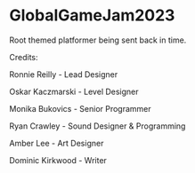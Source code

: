 # GlobalGameJam2023
Root themed platformer being sent back in time.

Credits:

Ronnie Reilly - Lead Designer

Oskar Kaczmarski - Level Designer

Monika Bukovics - Senior Programmer

Ryan Crawley - Sound Designer & Programming

Amber Lee - Art Designer

Dominic Kirkwood - Writer
